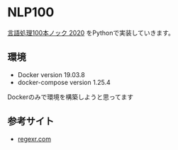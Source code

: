 # NLP100

[言語処理100本ノック 2020](https://nlp100.github.io/ja/) をPythonで実装していきます。

## 環境

- Docker version 19.03.8
- docker-compose version 1.25.4

Dockerのみで環境を構築しようと思ってます

## 参考サイト

- [regexr.com](https://regexr.com/)
